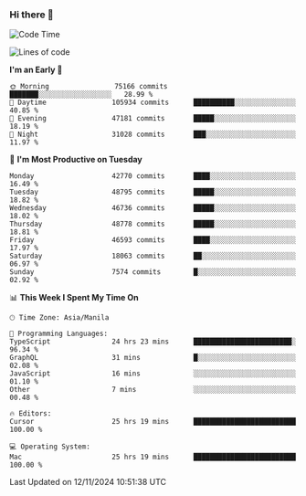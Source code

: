 ### Hi there 👋

<!--START_SECTION:waka-->
![Code Time](http://img.shields.io/badge/Code%20Time-5%2C696%20hrs%2038%20mins-blue)

![Lines of code](https://img.shields.io/badge/From%20Hello%20World%20I%27ve%20Written-117.4%20million%20lines%20of%20code-blue)

**I'm an Early 🐤** 

```text
🌞 Morning                75166 commits       ███████░░░░░░░░░░░░░░░░░░   28.99 % 
🌆 Daytime                105934 commits      ██████████░░░░░░░░░░░░░░░   40.85 % 
🌃 Evening                47181 commits       █████░░░░░░░░░░░░░░░░░░░░   18.19 % 
🌙 Night                  31028 commits       ███░░░░░░░░░░░░░░░░░░░░░░   11.97 % 
```
📅 **I'm Most Productive on Tuesday** 

```text
Monday                   42770 commits       ████░░░░░░░░░░░░░░░░░░░░░   16.49 % 
Tuesday                  48795 commits       █████░░░░░░░░░░░░░░░░░░░░   18.82 % 
Wednesday                46736 commits       █████░░░░░░░░░░░░░░░░░░░░   18.02 % 
Thursday                 48778 commits       █████░░░░░░░░░░░░░░░░░░░░   18.81 % 
Friday                   46593 commits       ████░░░░░░░░░░░░░░░░░░░░░   17.97 % 
Saturday                 18063 commits       ██░░░░░░░░░░░░░░░░░░░░░░░   06.97 % 
Sunday                   7574 commits        █░░░░░░░░░░░░░░░░░░░░░░░░   02.92 % 
```


📊 **This Week I Spent My Time On** 

```text
🕑︎ Time Zone: Asia/Manila

💬 Programming Languages: 
TypeScript               24 hrs 23 mins      ████████████████████████░   96.34 % 
GraphQL                  31 mins             █░░░░░░░░░░░░░░░░░░░░░░░░   02.08 % 
JavaScript               16 mins             ░░░░░░░░░░░░░░░░░░░░░░░░░   01.10 % 
Other                    7 mins              ░░░░░░░░░░░░░░░░░░░░░░░░░   00.48 % 

🔥 Editors: 
Cursor                   25 hrs 19 mins      █████████████████████████   100.00 % 

💻 Operating System: 
Mac                      25 hrs 19 mins      █████████████████████████   100.00 % 
```


 Last Updated on 12/11/2024 10:51:38 UTC
<!--END_SECTION:waka-->


<!--
**rad182/rad182** is a ✨ _special_ ✨ repository because its `README.md` (this file) appears on your GitHub profile.

Here are some ideas to get you started:

- 🔭 I’m currently working on ...
- 🌱 I’m currently learning ...
- 👯 I’m looking to collaborate on ...
- 🤔 I’m looking for help with ...
- 💬 Ask me about ...
- 📫 How to reach me: ...
- 😄 Pronouns: ...
- ⚡ Fun fact: ...
-->
